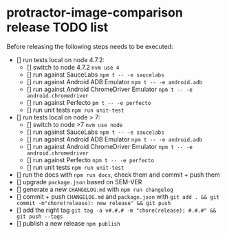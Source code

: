 protractor-image-comparison release TODO list
==========

Before releasing the following steps needs to be executed:

- [] run tests local on node 4.7.2:
  - [] switch to node 4.7.2 `nvm use 4`
  - [] run against SauceLabs `npm t -- -e saucelabs`
  - [] run against Android ADB Emulator `npm t -- -e android.adb`
  - [] run against Android ChromeDriver Emulator `npm t -- -e android.chromedriver`
  - [] run against Perfecto `pm t -- -e perfecto`
  - [] run unit tests `npm run unit-test`
- [] run tests local on node > 7:
  - [] switch to node >7 `nvm use node`
  - [] run against SauceLabs `npm t -- -e saucelabs`
  - [] run against Android ADB Emulator `npm t -- -e android.adb`
  - [] run against Android ChromeDriver Emulator `npm t -- -e android.chromedriver`
  - [] run against Perfecto `npm t -- -e perfecto`
  - [] run unit tests `npm run unit-test`
- [] run the docs with `npm run docs`, check them and commit + push them
- [] upgrade `package.json` based on SEM-VER
- [] generate a new `CHANGELOG.md` with `npm run changelog`
- [] commit + push `CHANGELOG.md` and `package.json` with `git add . && git commit -m"chore(release): new release" && git push`
- [] add the right tag `git tag -a v#.#.# -m "chore(release): #.#.#" && git push --tags`
- [] publish a new release `npm publish`
